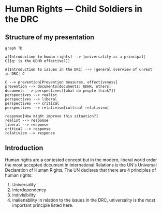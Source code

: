 # Human Rights — Child Soldiers in the DRC
## Structure of my presentation
```mermaid
graph TD

a[Introduction to human rights] --> |universality as a principal| C([q: is the UDHR effective?])

A[Introduction to issues in the DRC] --> |general overview of unrest in DRC| C

C --> prevention[Prevention measures, effectiveness]
prevention --> documents[documents: UDHR, others]
documents --> perspectives([what do people think?])
perspectives --> realist 
perspectives --> liberal
perspectives --> critical
perspectives --> relativism[cultrual relativism]

response[How might improve this situation?]
realist --> response
liberal --> response
critical --> response
relativism --> response

```
## Introduction
Human rights are a contested concept but in the modern, liberal world order the most accepted document in International Relations is the UN's Universal Declaration of Human Rights. The UN declares that there are 4 principles of human rights: 
1. Universality
2. Interdependency
3. Indivisibility
4. Inalienability
In relation to the issues in the DRC, universality is the most important principle listed here. 

